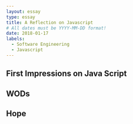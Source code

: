 ```yaml
---
layout: essay
type: essay
title: A Reflection on Javascript
# All dates must be YYYY-MM-DD format!
date: 2018-01-17
labels:
  - Software Engineering
  - Javascript
---
```


## First Impressions on Java Script


## WODs


## Hope  
